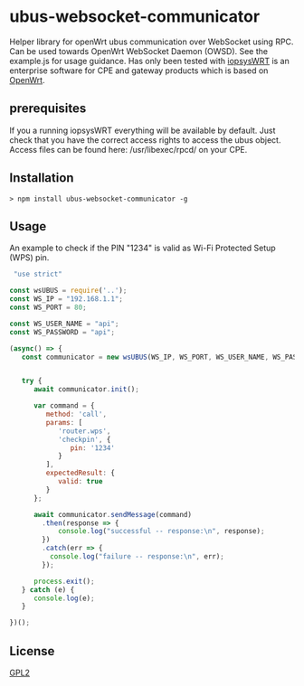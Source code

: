 # ubus-websocket-communicator

Helper library for openWrt ubus communication over WebSocket using RPC. Can be used towards OpenWrt WebSocket Daemon (OWSD). See the example.js for usage guidance. Has only been tested with [iopsysWRT](https://iopsys.eu/) is an enterprise software for CPE and gateway products which is based on [OpenWrt](https://openwrt.org/).

## prerequisites

If you a running iopsysWRT everything will be available by default. Just check that you have the correct access rights to access the ubus object. Access files can be found here: /usr/libexec/rpcd/ on your CPE.


## Installation

```
> npm install ubus-websocket-communicator -g
```

## Usage

An example to check if the PIN "1234" is valid as Wi-Fi Protected Setup (WPS) pin.

```javascript
 "use strict"

const wsUBUS = require('..');
const WS_IP = "192.168.1.1";
const WS_PORT = 80;

const WS_USER_NAME = "api";
const WS_PASSWORD = "api";

(async() => {
   const communicator = new wsUBUS(WS_IP, WS_PORT, WS_USER_NAME, WS_PASSWORD);


   try {
      await communicator.init();

      var command = {
         method: 'call',
         params: [
            'router.wps',
            'checkpin', {
               pin: '1234'
            }
         ],
         expectedResult: {
            valid: true
         }
      };

      await communicator.sendMessage(command)
        .then(response => {
            console.log("successful -- response:\n", response);
        })
        .catch(err => {
          console.log("failure -- response:\n", err);
        });

      process.exit();
   } catch (e) {
      console.log(e);
   }

})();
```

## License

[GPL2](https://opensource.org/licenses/LGPL-2.0)
